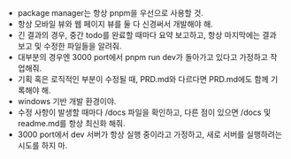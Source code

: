 - package manager는 항상 pnpm을 우선으로 사용할 것.
- 항상 모바일 뷰와 웹 페이지 뷰를 둘 다 신경써서 개발해야 해.
- 긴 결과의 경우, 중간 todo를 완료할 때마다 요약 보고하고, 항상 마지막에는 결과 보고 및 수정한 파일들을 알려줘.
- 대부분의 경우엔 3000 port에서 pnpm run dev가 돌아가고 있다고 가정하고 작업해줘.
- 기획 혹은 로직적인 부분이 수정될 때, PRD.md와 다르다면 PRD.md에도
   함께 기록해야 해.
- windows 기반 개발 환경이야.
- 수정 사항이 발생할 때마다 /docs 파일을 확인하고, 다른 점이 있으면 /docs 및 readme.md를 항상 최신화 해줘.
- 3000 port에서 dev 서버가 항상 실행 중이라고 가정하고, 새로 서버를 실행하려는 시도를 하지 마.